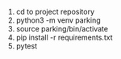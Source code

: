 1. cd to project repository
2. python3 -m venv parking
3. source parking/bin/activate
4. pip install -r requirements.txt
5. pytest


